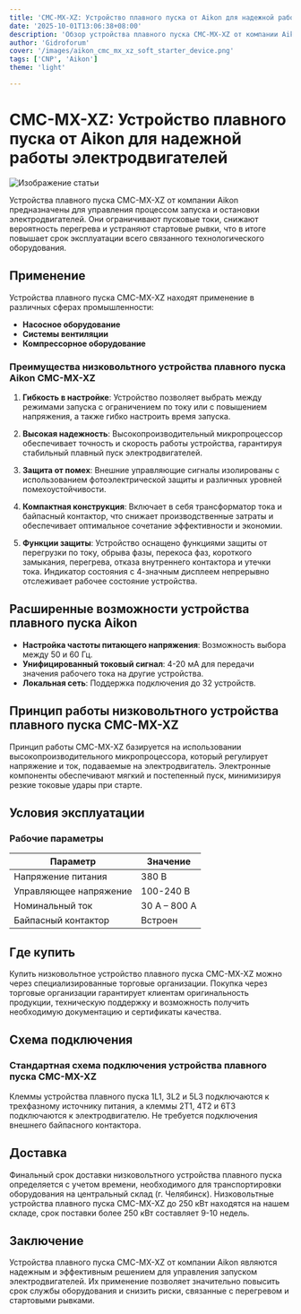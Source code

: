 ```yaml
---
title: 'CMC-MX-XZ: Устройство плавного пуска от Aikon для надежной работы электродвигателей'
date: '2025-10-01T13:06:38+08:00'
description: 'Обзор устройства плавного пуска CMC-MX-XZ от компании Aikon, его технические характеристики, преимущества и области применения.'
author: 'Gidroforum'
cover: '/images/aikon_cmc_mx_xz_soft_starter_device.png'
tags: ['CNP', 'Aikon']
theme: 'light'

---
```

# CMC-MX-XZ: Устройство плавного пуска от Aikon для надежной работы электродвигателей

![Изображение статьи](/images/aikon_cmc_mx_xz_soft_starter_device.jpeg)

Устройства плавного пуска CMC-MX-XZ от компании Aikon предназначены для управления процессом запуска и остановки электродвигателей. Они ограничивают пусковые токи, снижают вероятность перегрева и устраняют стартовые рывки, что в итоге повышает срок эксплуатации всего связанного технологического оборудования.

## Применение

Устройства плавного пуска CMC-MX-XZ находят применение в различных сферах промышленности:

- **Насосное оборудование**
- **Системы вентиляции**
- **Компрессорное оборудование**

### Преимущества низковольтного устройства плавного пуска Aikon CMC-MX-XZ

1. **Гибкость в настройке**: Устройство позволяет выбрать между режимами запуска с ограничением по току или с повышением напряжения, а также гибко настроить время запуска.

2. **Высокая надежность**: Высокопроизводительный микропроцессор обеспечивает точность и скорость работы устройства, гарантируя стабильный плавный пуск электродвигателей.

3. **Защита от помех**: Внешние управляющие сигналы изолированы с использованием фотоэлектрической защиты и различных уровней помехоустойчивости.

4. **Компактная конструкция**: Включает в себя трансформатор тока и байпасный контактор, что снижает производственные затраты и обеспечивает оптимальное сочетание эффективности и экономии.

5. **Функции защиты**: Устройство оснащено функциями защиты от перегрузки по току, обрыва фазы, перекоса фаз, короткого замыкания, перегрева, отказа внутреннего контактора и утечки тока. Индикатор состояния с 4-значным дисплеем непрерывно отслеживает рабочее состояние устройства.

## Расширенные возможности устройства плавного пуска Aikon

- **Настройка частоты питающего напряжения**: Возможность выбора между 50 и 60 Гц.
- **Унифицированный токовый сигнал**: 4-20 мА для передачи значения рабочего тока на другие устройства.
- **Локальная сеть**: Поддержка подключения до 32 устройств.

## Принцип работы низковольтного устройства плавного пуска CMC-MX-XZ

Принцип работы CMC-MX-XZ базируется на использовании высокопроизводительного микропроцессора, который регулирует напряжение и ток, подаваемые на электродвигатель. Электронные компоненты обеспечивают мягкий и постепенный пуск, минимизируя резкие токовые удары при старте.

## Условия эксплуатации

### Рабочие параметры

| Параметр                  | Значение                |
|---------------------------|----------------------|
| Напряжение питания        | 380 В                 |
| Управляющее напряжение   | 100-240 В             |
| Номинальный ток           | 30 А – 800 А          |
| Байпасный контактор       | Встроен               |

## Где купить

Купить низковольтное устройство плавного пуска CMC-MX-XZ можно через специализированные торговые организации. Покупка через торговые организации гарантирует клиентам оригинальность продукции, техническую поддержку и возможность получить необходимую документацию и сертификаты качества.

## Схема подключения

### Стандартная схема подключения устройства плавного пуска CMC-MX-XZ

Клеммы устройства плавного пуска 1L1, 3L2 и 5L3 подключаются к трехфазному источнику питания, а клеммы 2T1, 4T2 и 6T3 подключаются к электродвигателю. Не требуется подключения внешнего байпасного контактора.

## Доставка

Финальный срок доставки низковольтного устройства плавного пуска определяется с учетом времени, необходимого для транспортировки оборудования на центральный склад (г. Челябинск). Низковольтные устройства плавного пуска CMC-MX-XZ до 250 кВт находятся на нашем складе, срок поставки более 250 кВт составляет 9-10 недель.

## Заключение

Устройства плавного пуска CMC-MX-XZ от компании Aikon являются надежным и эффективным решением для управления запуском электродвигателей. Их применение позволяет значительно повысить срок службы оборудования и снизить риски, связанные с перегревом и стартовыми рывками.
